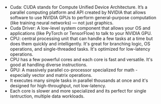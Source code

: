 - Cuda: CUDA stands for Compute Unified Device Architecture. It’s a parallel computing platform and API created by NVIDIA that allows software to use NVIDIA GPUs to perform general-purpose computation (like training neural networks) — not just graphics.
- Cuda Driver: A low-level system component that allows your OS and applications (like PyTorch or TensorFlow) to talk to your NVIDIA GPU.
- CPU: central processing unit that can handle a few tasks at a time but does them quickly and intelligently. It's great for branching logic, OS operations, and single-threaded tasks. It's optimized for low-latency operations.
- CPU has a few powerful cores and each core is fast and versatile. It's good at handling diverse instructions.
- GPU: A massively parallel co-processor specialized for math - especially vector and matrix operations.
- It executes many simple tasks in parallel thousands at once and it's designed for high-throughput, not low-latency.
- Each core is slower and more specialized and its perfect for single isntruction, multiple data workloads. 
